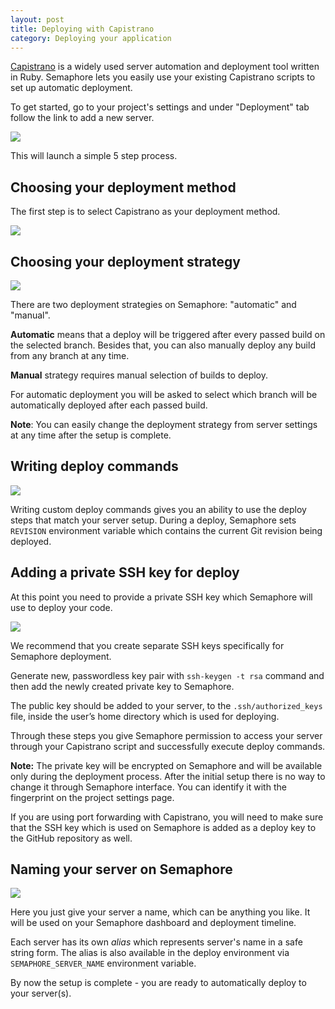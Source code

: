 ```yaml
---
layout: post
title: Deploying with Capistrano
category: Deploying your application
---
```


[Capistrano](http://www.capistranorb.com) is a widely used server automation and deployment tool written in Ruby. Semaphore lets you easily use your existing Capistrano scripts to set up automatic deployment.

To get started, go to your project's settings and under "Deployment" tab follow the link to add a new server.

<img src="/docs/assets/img/deploying-with-capistrano/settings.png" class="img-responsive">

This will launch a simple 5 step process.

## Choosing your deployment method

The first step is to select Capistrano as your deployment method.

<img src="/docs/assets/img/deployment-method.png" class="img-responsive">


## Choosing your deployment strategy

<img src="/docs/assets/img/deploying-with-capistrano/deployment-strategy.png" class="img-responsive">

There are two deployment strategies on Semaphore: "automatic" and "manual".

**Automatic** means that a deploy will be triggered after every passed build on the selected branch. Besides that, you can also manually deploy any build from any branch at any time.

**Manual** strategy requires manual selection of builds to deploy.

For automatic deployment you will be asked to select which branch will be automatically deployed after each passed build.

**Note**: You can easily change the deployment strategy from server settings at any time after the setup is complete.

## Writing deploy commands

<img src="/docs/assets/img/deploying-with-capistrano/deploy-commands.png" class="img-responsive">

Writing custom deploy commands gives you an ability to use the deploy steps that match your server setup. During a deploy, Semaphore sets `REVISION` environment variable which contains the current Git revision being deployed.

## Adding a private SSH key for deploy

At this point you need to provide a private SSH key which Semaphore will use to deploy your code.

<img src="/docs/assets/img/deploying-with-capistrano/add-ssh-key.png" class="img-responsive">

We recommend that you create separate SSH keys specifically for Semaphore deployment.

Generate new, passwordless key pair with `ssh-keygen -t rsa` command and then add the newly created private key to Semaphore.

The public key should be added to your server, to the `.ssh/authorized_keys` file, inside the user’s home directory which is used for deploying.

Through these steps you give Semaphore permission to access your server through your Capistrano script and successfully execute deploy commands.

**Note:** The private key will be encrypted on Semaphore and will be available only during the deployment process. After the initial setup there is no way to change it through Semaphore interface. You can identify it with the fingerprint on the project settings page.

If you are using port forwarding with Capistrano, you will need to make sure that the SSH key which is used on Semaphore is added as a deploy key to the GitHub repository as well.

## Naming your server on Semaphore

<img src="/docs/assets/img/deploying-with-capistrano/server-name.png" class="img-responsive">

Here you just give your server a name, which can be anything you like. It will be used on your Semaphore dashboard and deployment timeline.

Each server has its own _alias_ which represents server's name in a safe string form. The alias is also available in the deploy environment via `SEMAPHORE_SERVER_NAME` environment variable.

By now the setup is complete - you are ready to automatically deploy to your server(s).
